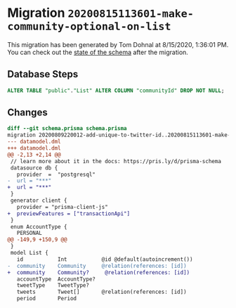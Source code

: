 # Migration `20200815113601-make-community-optional-on-list`

This migration has been generated by Tom Dohnal at 8/15/2020, 1:36:01 PM.
You can check out the [state of the schema](./schema.prisma) after the migration.

## Database Steps

```sql
ALTER TABLE "public"."List" ALTER COLUMN "communityId" DROP NOT NULL;
```

## Changes

```diff
diff --git schema.prisma schema.prisma
migration 20200809220012-add-unique-to-twitter-id..20200815113601-make-community-optional-on-list
--- datamodel.dml
+++ datamodel.dml
@@ -2,13 +2,14 @@
 // learn more about it in the docs: https://pris.ly/d/prisma-schema
 datasource db {
   provider  =  "postgresql"
-  url = "***"
+  url = "***"
 }
 generator client {
   provider = "prisma-client-js"
+  previewFeatures = ["transactionApi"]
 }
 enum AccountType {
   PERSONAL
@@ -149,9 +150,9 @@
 }
 model List {
   id           Int           @id @default(autoincrement())
-  community    Community     @relation(references: [id])
+  community    Community?     @relation(references: [id])
   accountType  AccountType?
   tweetType    TweetType?
   tweets       Tweet[]       @relation(references: [id])
   period       Period
```


